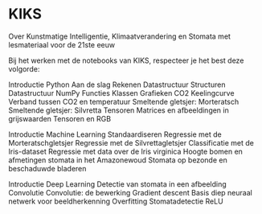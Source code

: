 # KIKS
Over Kunstmatige Intelligentie, Klimaatverandering en Stomata met lesmateriaal voor de 21ste eeuw

Bij het werken met de notebooks van KIKS, respecteer je het best deze volgorde:

Introductie Python
    Aan de slag
    Rekenen
    Datastructuur
    Structuren
    Datastructuur NumPy
    Functies
    Klassen
    Grafieken
    CO2
    Keelingcurve
    Verband tussen CO2 en temperatuur
    Smeltende gletsjer: Morteratsch
    Smeltende gletsjer: Silvretta
    Tensoren
    Matrices en afbeeldingen in grijswaarden
    Tensoren en RGB

Introductie Machine Learning
    Standaardiseren
    Regressie met de Morteratschgletsjer 
    Regressie met de Silvrettagletsjer
    Classificatie met de Iris-dataset
    Regressie met data over de Iris virginica
    Hoogte bomen en afmetingen stomata in het Amazonewoud
    Stomata op bezonde en beschaduwde bladeren
    
Introductie Deep Learning
    Detectie van stomata in een afbeelding
    Convolutie
    Convolutie: de bewerking
    Gradient descent
    Basis diep neuraal netwerk voor beeldherkenning
    Overfitting
    Stomatadetectie
    ReLU
    
